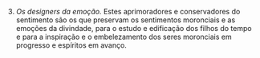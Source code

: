 ﻿3. *Os designers da emoção.* Estes aprimoradores e conservadores do sentimento são os que preservam os sentimentos moronciais e as emoções da divindade, para o estudo e edificação dos filhos do tempo e para a inspiração e o embelezamento dos seres moronciais em progresso e espíritos em avanço.
